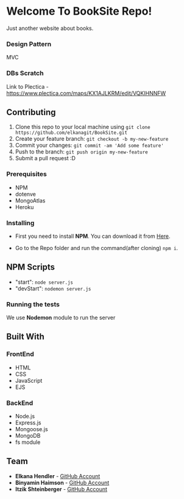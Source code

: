 # Welcome To BookSite Repo!

Just another website about books.

### Design Pattern
MVC

### DBs Scratch
Link to Plectica - https://www.plectica.com/maps/KX1AJLKRM/edit/VQKIHNNFW

## Contributing

1. Clone this repo to your local machine using `git clone https://github.com/elkanagit/BookSite.git`
2. Create your feature branch: `git checkout -b my-new-feature`
3. Commit your changes: `git commit -am 'Add some feature'`
4. Push to the branch: `git push origin my-new-feature`
5. Submit a pull request :D

### Prerequisites

* NPM
* dotenve
* MongoAtlas
* Heroku

### Installing

* First you need to install **NPM**. You can download it from [Here](https://www.npmjs.com/get-npm).

* Go to the Repo folder and run the command(after cloning) `npm i`.

## NPM Scripts
* "start": `node server.js`
* "devStart": `nodemon server.js`

### Running the tests

We use **Nodemon** module to run the server

## Built With
### FrontEnd
* HTML
* CSS
* JavaScript
* EJS

### BackEnd
* Node.js
* Express.js
* Mongoose.js
* MongoDB
* fs module

## Team

* **Elkana Hendler** - [GitHub Account](https://github.com/elkanagit)
* **Binyamin Haimson** - [GitHub Account](https://github.com/binyamin9913)
* **Itzik Shteinberger** - [GitHub Account](https://github.com/itsik135)
